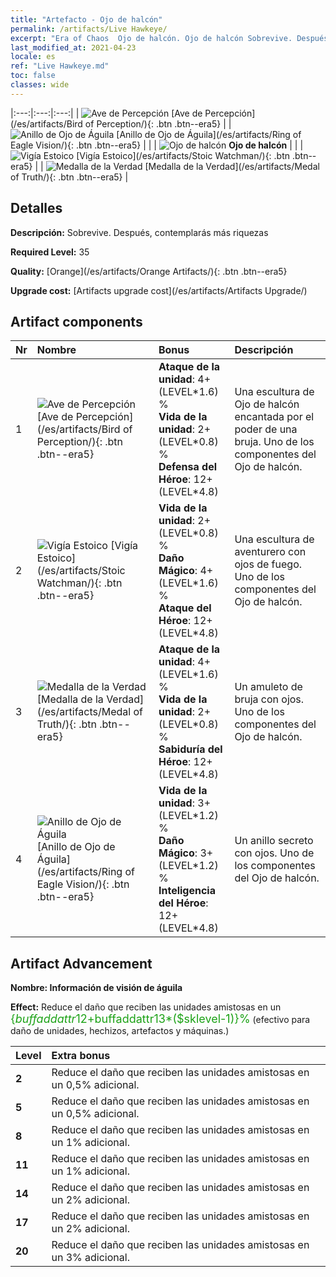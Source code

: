 ```yaml
---
title: "Artefacto - Ojo de halcón"
permalink: /artifacts/Live Hawkeye/
excerpt: "Era of Chaos  Ojo de halcón. Ojo de halcón Sobrevive. Después, contemplarás más riquezas"
last_modified_at: 2021-04-23
locale: es
ref: "Live Hawkeye.md"
toc: false
classes: wide
---
```


  |:---:|:---:|:---:| 
  | ![Ave de Percepción](/images/t/artifact_40331.png) [Ave de Percepción](/es/artifacts/Bird of Perception/){: .btn .btn--era5} |   | ![Anillo de Ojo de Águila](/images/t/artifact_40334.png) [Anillo de Ojo de Águila](/es/artifacts/Ring of Eagle Vision/){: .btn .btn--era5} | 
  |   | ![Ojo de halcón](/images/t/icon_artifact_33.png) **Ojo de halcón** |  | 
  | ![Vigía Estoico](/images/t/artifact_40332.png) [Vigía Estoico](/es/artifacts/Stoic Watchman/){: .btn .btn--era5} |   | ![Medalla de la Verdad](/images/t/artifact_40333.png) [Medalla de la Verdad](/es/artifacts/Medal of Truth/){: .btn .btn--era5} | 


## Detalles

 **Descripción:** Sobrevive. Después, contemplarás más riquezas

 **Required Level:** 35

 **Quality:** [Orange](/es/artifacts/Orange Artifacts/){: .btn .btn--era5}

 **Upgrade cost:** [Artifacts upgrade cost](/es/artifacts/Artifacts Upgrade/)



## Artifact components

  | Nr |    Nombre    |   Bonus | Descripción | 
  |:---|:-----------|:--------|:------------| 
  | 1 | ![Ave de Percepción](/images/t/artifact_40331.png) [Ave de Percepción](/es/artifacts/Bird of Perception/){: .btn .btn--era5} | **Ataque de la unidad**: 4+(LEVEL\*1.6) %<br/>**Vida de la unidad**: 2+(LEVEL\*0.8) %<br/>**Defensa del Héroe**: 12+(LEVEL\*4.8) | Una escultura de Ojo de halcón encantada por el poder de una bruja. Uno de los componentes del Ojo de halcón. | 
  | 2 | ![Vigía Estoico](/images/t/artifact_40332.png) [Vigía Estoico](/es/artifacts/Stoic Watchman/){: .btn .btn--era5} | **Vida de la unidad**: 2+(LEVEL\*0.8) %<br/>**Daño Mágico**: 4+(LEVEL\*1.6) %<br/>**Ataque del Héroe**: 12+(LEVEL\*4.8) | Una escultura de aventurero con ojos de fuego. Uno de los componentes del Ojo de halcón. | 
  | 3 | ![Medalla de la Verdad](/images/t/artifact_40333.png) [Medalla de la Verdad](/es/artifacts/Medal of Truth/){: .btn .btn--era5} | **Ataque de la unidad**: 4+(LEVEL\*1.6) %<br/>**Vida de la unidad**: 2+(LEVEL\*0.8) %<br/>**Sabiduría del Héroe**: 12+(LEVEL\*4.8) | Un amuleto de bruja con ojos. Uno de los componentes del Ojo de halcón. | 
  | 4 | ![Anillo de Ojo de Águila](/images/t/artifact_40334.png) [Anillo de Ojo de Águila](/es/artifacts/Ring of Eagle Vision/){: .btn .btn--era5} | **Vida de la unidad**: 3+(LEVEL\*1.2) %<br/>**Daño Mágico**: 3+(LEVEL\*1.2) %<br/>**Inteligencia del Héroe**: 12+(LEVEL\*4.8) | Un anillo secreto con ojos. Uno de los componentes del Ojo de halcón. | 


## Artifact Advancement

 **Nombre: Información de visión de águila**

 **Effect:** Reduce el daño que reciben las unidades amistosas en un <span style="color: #1ca216;font-size:18px">{$buffaddattr12+$buffaddattr13*($sklevel-1)}%</span> (efectivo para daño de unidades, hechizos, artefactos y máquinas.)

  |  Level  |    Extra bonus  | 
  |:--------|:----------------| 
  | **2** | Reduce el daño que reciben las unidades amistosas en un 0,5% adicional. | 
  | **5** | Reduce el daño que reciben las unidades amistosas en un 0,5% adicional. | 
  | **8** | Reduce el daño que reciben las unidades amistosas en un 1% adicional. | 
  | **11** | Reduce el daño que reciben las unidades amistosas en un 1% adicional. | 
  | **14** | Reduce el daño que reciben las unidades amistosas en un 2% adicional. | 
  | **17** | Reduce el daño que reciben las unidades amistosas en un 2% adicional. | 
  | **20** | Reduce el daño que reciben las unidades amistosas en un 3% adicional. | 
